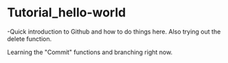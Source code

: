 # Tutorial_hello-world
-Quick introduction to Github and how to do things here.
Also trying out the delete function.

Learning the "Commit" functions and branching right now.
